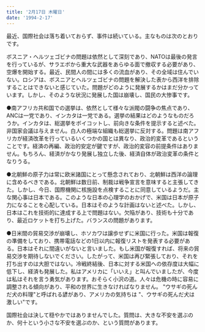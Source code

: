 ```yaml
---
title: '2月17日 木曜日'
date: '1994-2-17'
---
```

最近、国際社会は落ち着いておらず、事件は続いている。主なものは次のとおりです。

ボスニア・ヘルツェゴビナの問題は依然として深刻であり、NATOは最後の発言を行っているが、サラエボから重大な武器をあらゆる面で撤収する必要があり、空爆を開始する。最近、民間人の間には多くの流血があり、その全域は住んでいない。ロシアは、ボスニアとヘルツェゴビナの問題を解決した表から西洋を排除することはできないと感じていた。問題がどのように発展するかはまだ分かっています。しかし、そのような状況に発展した国は崩壊し、国民の大惨事です。

●南アフリカ共和国での選挙は、依然として様々な派閥の闘争の焦点であり、ANCは一党であり、インカタは一党である。選挙の結果はどのようなものだろうか。インカタは、総選挙をボイコットし、前向きな条件を提示すると述べた。非国家会議は与えません。白人の極端な組織も総選挙に反対する。問題は南アフリカが経済改革を行っているいくつかの国とは異なり、政治的変革であるということです。経済の再編、政治的安定が鍵ですが、政治的変容の前提条件はありません。もちろん、経済がかなり発展し独立した後、経済自体が政治変革の条件となりうる。

●北朝鮮の原子力は常に欧米諸国にとって懸念されており、北朝鮮は西洋の論理に含めるべきである。北朝鮮は数日前、制裁は戦争宣言を意味すると主張してきた。しかし、今日、国際機関に核施設を点検することに同意しているようだ。主な関心事は日本である。このような日本の心理学のおかげで、米国は日本が原子力になることを心配している。日本はそのような計画はないと述べた。しかし、日本はこれを技術的に達成する上で問題はない。欠陥があり、技術も十分であり、最近ロケットを打ち上げた。バランスの問題があります。

●日米間の貿易交渉が崩壊し、ホソカワは譲歩せずに米国に行った。米国は報復の準備をしており、携帯電話などの1日以内に報復リストを発表する必要がある。日本はそれに間違いがないと言いました。もし米国が報復すれば、将来の貿易交渉を期待しないでください。したがって、米国は再び緊張しており、それを打ち出すのは大胆ではない。冷戦終結後、日本に対する米国への依存度は大幅に低下し、経済も発展した。私はアメリカに「いいえ」と叫んでいましたが、今度は私はそれを言う勇気があります。おそらく小沢の道。人々は危機の時に容易に調整される傾向があり、平和の世界に生きなければなりません。 "ウサギの死んだ犬の料理"と呼ばれる諺があり、アメリカの気持ちは "、ウサギの死んだ犬は激しい"です。

国際社会は決して穏やかではありませんでした。質問は、大きな不安を選ぶのか、何十という小さな不安を選ぶのか、という質問があります。